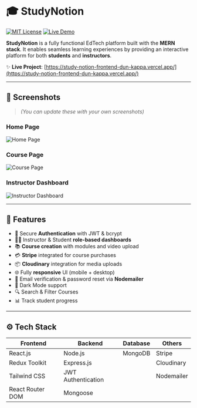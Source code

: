 # 🎓 StudyNotion

[![MIT License](https://img.shields.io/badge/License-MIT-blue.svg)](LICENSE)
[![Live Demo](https://img.shields.io/badge/Live-Demo-Online-brightgreen)](https://study-notion-frontend-dun-kappa.vercel.app/)

**StudyNotion** is a fully functional EdTech platform built with the **MERN stack**. It enables seamless learning experiences by providing an interactive platform for both **students** and **instructors**.

✨ **Live Project**: [https://study-notion-frontend-dun-kappa.vercel.app/](https://study-notion-frontend-dun-kappa.vercel.app/)

---

## 📸 Screenshots

> _(You can update these with your own screenshots)_

### Home Page  
![Home Page](https://via.placeholder.com/800x400.png?text=Home+Page)

### Course Page  
![Course Page](https://via.placeholder.com/800x400.png?text=Course+Details)

### Instructor Dashboard  
![Instructor Dashboard](https://via.placeholder.com/800x400.png?text=Instructor+Dashboard)

---

## 🚀 Features

- 🔐 Secure **Authentication** with JWT & bcrypt
- 🧑‍🏫 Instructor & Student **role-based dashboards**
- 📚 **Course creation** with modules and video upload
- 💳 **Stripe** integrated for course purchases
- 📦 **Cloudinary** integration for media uploads
- 🌐 Fully **responsive** UI (mobile + desktop)
- 📧 Email verification & password reset via **Nodemailer**
- 🌙 Dark Mode support
- 🔍 Search & Filter Courses
- 📊 Track student progress

---

## ⚙️ Tech Stack

| Frontend            | Backend             | Database | Others             |
|---------------------|---------------------|----------|--------------------|
| React.js            | Node.js             | MongoDB  | Stripe             |
| Redux Toolkit       | Express.js          |          | Cloudinary         |
| Tailwind CSS        | JWT Authentication  |          | Nodemailer         |
| React Router DOM    | Mongoose            |          |                    |
